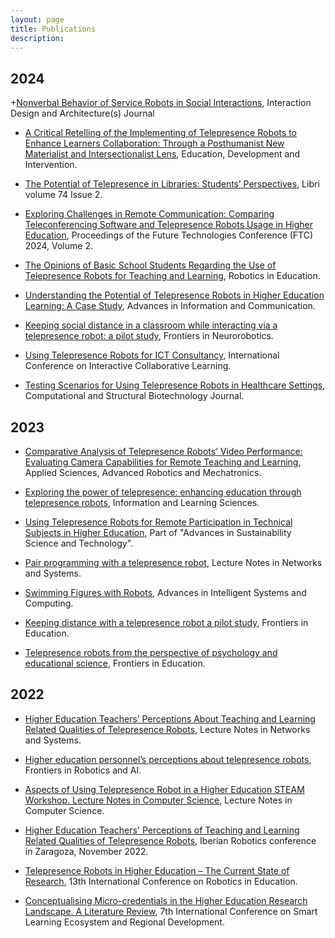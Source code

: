 ```yaml
---
layout: page
title: Publications
description: 
---
```


## 2024
+[Nonverbal Behavior of Service Robots in Social Interactions](https://ixdea.org/wp-content/uploads/IxDEA_art/61/61_6.pdf), Interaction Design and Architecture(s) Journal

+ [A Critical Retelling of the Implementing of Telepresence Robots to Enhance Learners Collaboration: Through a Posthumanist New Materialist and Intersectionalist Lens](https://link.springer.com/chapter/10.1007/978-3-031-60713-4_8), Education, Development and Intervention.

+ [The Potential of Telepresence in Libraries: Students’ Perspectives](https://www.degruyter.com/document/doi/10.1515/libri-2023-0082/html), Libri volume 74 Issue 2.

+ [Exploring Challenges in Remote Communication: Comparing Teleconferencing Software and Telepresence Robots Usage in Higher Education](https://link.springer.com/chapter/10.1007/978-3-031-73122-8_18), Proceedings of the Future Technologies Conference (FTC) 2024, Volume 2. 

+ [The Opinions of Basic School Students Regarding the Use of Telepresence Robots for Teaching and Learning](https://link.springer.com/chapter/10.1007/978-3-031-67059-6_9), Robotics in Education.

+ [Understanding the Potential of Telepresence Robots in Higher Education Learning: A Case Study](https://link.springer.com/chapter/10.1007/978-3-031-53960-2_45), Advances in Information and Communication.

+ [Keeping social distance in a classroom while interacting via a telepresence robot: a pilot study](https://www.frontiersin.org/articles/10.3389/fnbot.2024.1339000/abstract),  Frontiers in Neurorobotics.

+ [Using Telepresence Robots for ICT Consultancy](https://link.springer.com/chapter/10.1007/978-3-031-52667-1_17),  International Conference on Interactive Collaborative Learning.

+ [Testing Scenarios for Using Telepresence Robots in Healthcare Settings](https://www.sciencedirect.com/science/article/pii/S2001037024000059),  Computational and Structural Biotechnology Journal.

## 2023

+ [Comparative Analysis of Telepresence Robots’ Video Performance: Evaluating Camera Capabilities for Remote Teaching and Learning](https://www.mdpi.com/2076-3417/14/1/233),  Applied Sciences, Advanced Robotics and Mechatronics.

+ [Exploring the power of telepresence: enhancing education through telepresence robots](https://www.emerald.com/insight/content/doi/10.1108/ILS-07-2023-0093/full/html),  Information and Learning Sciences.

+ [Using Telepresence Robots for Remote Participation in Technical Subjects in Higher Education](https://link.springer.com/chapter/10.1007/978-981-99-5540-4_8),  Part of "Advances in Sustainability Science and Technology".

+ [Pair programming with a telepresence robot](https://link.springer.com/chapter/10.1007/978-3-031-38454-7_13),  Lecture Notes in Networks and Systems.

+ [Swimming Figures with Robots](https://link.springer.com/chapter/10.1007/978-3-030-63128-4_60), Advances in Intelligent Systems and Computing.

+ [Keeping distance with a telepresence robot a pilot study](https://www.frontiersin.org/articles/10.3389/feduc.2022.1046461/full), Frontiers in Education.

+ [Telepresence robots from the perspective of psychology and educational science](https://www.emerald.com/insight/content/doi/10.1108/ILS-09-2022-0106/full/html), Frontiers in Education.

## 2022

+ [Higher Education Teachers’ Perceptions About Teaching and Learning Related Qualities of Telepresence Robots](https://link.springer.com/chapter/10.1007/978-3-031-21065-5_43), Lecture Notes in Networks and Systems.

+ [Higher education personnel’s perceptions about telepresence robots](https://www.frontiersin.org/articles/10.3389/frobt.2022.976836/full), Frontiers in Robotics and AI.

+ [Aspects of Using Telepresence Robot in a Higher Education STEAM Workshop. Lecture Notes in Computer Science](https://link.springer.com/chapter/10.1007/978-3-031-21047-1_2), Lecture Notes in Computer Science.

+ [Higher Education Teachers' Perceptions of Teaching and Learning Related Qualities of Telepresence Robots](https://link.springer.com/chapter/10.1007/978-3-031-21065-5_43), Iberian Robotics conference in Zaragoza, November 2022.

+ [Telepresence Robots in Higher Education – The Current State of Research](https://link.springer.com/chapter/10.1007/978-3-031-12848-6_12), 13th International Conference on Robotics in Education.

+ [Conceptualising Micro-credentials in the Higher Education Research Landscape. A Literature Review](https://link.springer.com/chapter/10.1007/978-981-19-5240-1_13), 7th International Conference on Smart Learning Ecosystem and Regional Development.

<!-- This is a pragraph. Pellentesque habitant morbi tristique senectus et netus et malesuada fames ac turpis egestas. Vestibulum tortor quam, feugiat vitae, ultricies eget, tempor sit amet, ante. Donec eu libero sit amet quam egestas semper. Aenean ultricies mi vitae est. Mauris placerat eleifend leo. Quisque sit amet est et sapien ullamcorper pharetra. Vestibulum erat wisi, condimentum sed, commodo vitae, ornare sit amet, wisi. Aenean fermentum, elit eget tincidunt condimentum, eros ipsum rutrum orci, sagittis tempus lacus enim ac dui. Donec non enim in turpis pulvinar facilisis. Ut felis.

# Heading 1

**Quisque facilisis erat a dui**. Nam malesuada ornare dolor. Cras gravida, diam sit amet rhoncus ornare, erat elit consectetuer erat, id egestas pede nibh eget odio. Proin tincidunt, velit vel porta elementum, magna diam molestie sapien, non aliquet massa pede eu diam. Aliquam iaculis. Fusce et ipsum et nulla tristique facilisis.

## Heading 2

Lorem ipsum dolor sit amet, consectetuer adipiscing elit. Morbi commodo, ipsum sed pharetra gravida, orci magna rhoncus neque, id pulvinar odio lorem non turpis. Nullam sit amet enim. Suspendisse id velit vitae ligula volutpat condimentum. Aliquam erat volutpat. Sed quis velit. Nulla facilisi. Nulla libero.

### Heading 3

Lorem ipsum dolor sit amet, consectetuer adipiscing elit. Morbi commodo, ipsum sed pharetra gravida, orci magna rhoncus neque, id pulvinar odio lorem non turpis. Nullam sit amet enim. Suspendisse id velit vitae ligula volutpat condimentum. Aliquam erat volutpat. Sed quis velit. Nulla facilisi. Nulla libero.

#### Heading 4

Quisque facilisis erat a dui. Nam malesuada ornare dolor. Cras gravida, diam sit amet rhoncus ornare, erat elit consectetuer erat, id egestas pede nibh eget odio. Proin tincidunt, velit vel porta elementum, magna diam molestie sapien, non aliquet massa pede eu diam. Aliquam iaculis.

##### Heading 5

Curabitur pellentesque facilisis orci, ut rhoncus nulla scelerisque ac. Integer in magna vel justo venenatis ornare vitae vel sem.

###### Heading 6

Nulla tempus tortor nec nunc volutpat commodo. Vivamus efficitur imperdiet velit sagittis pellentesque. In fringilla dui nec dolor sollicitudin, et scelerisque elit pellentesque. Integer vestibulum viverra sem, vel ornare nibh. Proin lobortis elit nunc, ut consequat elit vulputate sit amet.

## Emphasis

**This is bold text**

*This is italic text*

~~Strikethrough~~

## Links

[I'm an inline-style link](https://www.google.com)

[I'm an inline-style link with title](https://www.google.com "Google's Homepage")

## Quoting

>“Creativity is allowing yourself to make mistakes. Design is knowing which ones to keep.”

Lorem ipsum dolor sit amet, `consectetuer adipiscing` elit. Morbi commodo, ipsum sed pharetra gravida, orci magna rhoncus neque, id pulvinar odio lorem non turpis. Nullam sit amet enim. Suspendisse id velit vitae ligula volutpat condimentum. Aliquam erat volutpat. Sed quis velit. Nulla facilisi. Nulla libero.

***

## Code Blocks

```css
#header h1 { 
  color: #fff;
  margin-bottom: 1.5em; 
}

.author-avatar {
  border-radius: 5px;
  display: block;
  height: 60px;   
  margin-right: 30px;
  width: 60px;
}
```

```javascript
// Simple map
var map;
function initMap() {
  map = new google.maps.Map(document.getElementById('map'), {
    center: {lat: -34.397, lng: 150.644},
    zoom: 8
  });
}
```

```json
{"menu": {
  "id": "file",
  "value": "File",
  "popup": {
    "menuitem": [
      {"value": "New", "onclick": "CreateNewDoc()"},
      {"value": "Open", "onclick": "OpenDoc()"},
      {"value": "Close", "onclick": "CloseDoc()"}
    ]
  }
}}
```

```yml
sass:
  input_file: sass/main.scss.njk
  output_file: assets/css/main.css
  indentWidth: 4
  outputStyle: nested
  precision: 10
```

```
No language indicated, so no syntax highlighting. 
```

Inline `code` has `back-ticks around` it.

## Videos

<iframe src="https://player.vimeo.com/video/153339497?byline=0" width="500" height="281" frameborder="0" webkitallowfullscreen mozallowfullscreen allowfullscreen></iframe>

[Terraforming](https://vimeo.com/153339497) from [Studio Swine](https://vimeo.com/studioswine) on [Vimeo](https://vimeo.com)

## Full Width Image

Images work too! Already know the URL of the image you want to include in your article? Simply paste it in like this to make it show up:

{% include image_full.html imageurl="/images/apple-watch-in-car.jpg" title="Apple" caption="This is the caption" %}

Lorem ipsum dolor sit amet, `consectetuer adipiscing` elit. Morbi commodo, ipsum sed pharetra gravida, orci magna rhoncus neque, id pulvinar odio lorem non turpis. Nullam sit amet enim. Suspendisse id velit vitae ligula volutpat condimentum. Aliquam erat volutpat. Sed quis velit. Nulla facilisi. Nulla libero.

## Regular Image

{% include image_caption.html imageurl="/images/apple-watch-in-car.jpg" title="Apple Super" caption="This is the caption" %}

Lorem ipsum dolor sit amet, `consectetuer adipiscing` elit. Morbi commodo, ipsum sed pharetra gravida, orci magna rhoncus neque, id pulvinar odio lorem non turpis. Nullam sit amet enim. Suspendisse id velit vitae ligula volutpat condimentum. Aliquam erat volutpat. Sed quis velit. Nulla facilisi. Nulla libero. Lorem ipsum dolor sit amet, `consectetuer adipiscing` elit. Morbi commodo, ipsum sed pharetra gravida, orci magna rhoncus neque, id pulvinar odio lorem non turpis. Nullam sit amet enim. Suspendisse id velit vitae ligula volutpat condimentum. Aliquam erat volutpat. Sed quis velit. Nulla facilisi. Nulla libero.

## Lists

Here is an unordered list of items, typically rendered as a bulleted list:

+ Donec non tortor in arcu mollis feugiat
+ Lorem ipsum dolor sit amet, consectetuer adipiscing elit
+ Donec id eros eget quam aliquam gravida
+ Vivamus convallis urna id felis
+ Nulla porta tempus sapien

Here is an ordered list of items, typically rendered as a numbered list:

1. Donec non tortor in arcu mollis feugiat
2. Lorem ipsum dolor sit amet, consectetuer adipiscing elit
3. Donec id eros eget quam aliquam gravida
4. Vivamus convallis urna id felis
5. Nulla porta tempus sapien

### Tables

| Title | Title |
| ------| ----- |
| Text  | Text  |
| Text  | Text  |
| Text  | Text  | -->
